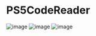 # PS5CodeReader
![image](https://github.com/amoamare/PS5CodeReader/assets/15149902/8c368469-7731-43e1-a290-09a2a2e3db13)
![image](https://github.com/amoamare/PS5CodeReader/assets/15149902/dced1bb1-2632-40c6-af06-8f851e5eeb78)
![image](https://github.com/amoamare/PS5CodeReader/assets/15149902/d08e16ab-4ffb-4c13-9ab4-da65f5a8bdf5)
